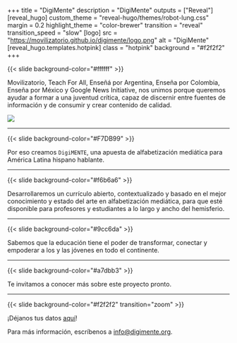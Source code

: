 +++
title = "DigiMente"
description = "DigiMente"
outputs = ["Reveal"]
[reveal_hugo]
custom_theme = "reveal-hugo/themes/robot-lung.css"
margin = 0.2
highlight_theme = "color-brewer"
transition = "reveal"
transition_speed = "slow"
[logo]
src = "https://movilizatorio.github.io/digimente/logo.png"
alt = "DigiMente"
[reveal_hugo.templates.hotpink]
class = "hotpink"
background = "#f2f2f2"
+++

{{< slide background-color="#ffffff" >}}

Movilizatorio, Teach For All, Enseñá por Argentina, Enseña por Colombia, Enseña por México y Google News Initiative, nos unimos porque queremos ayudar a formar a una juventud crítica, capaz de discernir entre fuentes de información y de consumir y crear contenido de calidad.


<img src="https://movilizatorio.github.io/digimente/logos.png" style="background:none; border:none; box-shadow:none;">

---

{{< slide background-color="#F7DB99" >}}

Por eso creamos `DigiMENTE`, una apuesta de alfabetización mediática para América Latina hispano hablante.

---

{{< slide background-color="#f6b6a6" >}}

Desarrollaremos un currículo abierto, contextualizado y basado en el mejor conocimiento y estado del arte en alfabetización mediática, para que esté disponible para profesores y estudiantes a lo largo y ancho del hemisferio.

---

{{< slide background-color="#9cc6da" >}}

Sabemos que la educación tiene el poder de transformar, conectar y empoderar a los y las jóvenes en todo el continente.

---

{{< slide background-color="#a7dbb3" >}}

Te invitamos a conocer más sobre este proyecto pronto.

---
{{< slide background-color="#f2f2f2" transition="zoom" >}}

¡Déjanos tus datos <a href="https://docs.google.com/forms/d/e/1FAIpQLSdZO6_rmsWhyfNOQJuI-SNmE__hifGGd-fY8ijjtBR8vsp_HQ/viewform">aquí</a>!

Para más información, escríbenos a <a href="mailto:info@digimente.org">info@digimente.org</a>.
